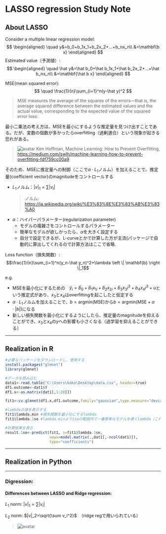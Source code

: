 # LASSO regression Study Note

## About LASSO
Consider a multiple linear regression model:
$$ 
\begin{aligned}
\quad y&=b_0+b_1x_1+b_2x_2+...+b_nx_n\\
&=\mathbf{b x}
\end{aligned}
$$
Estimated value（予測値）:
$$ 
\begin{aligned}
\quad \hat y&=\hat b_0+\hat b_1x_1+\hat b_2x_2+...+\hat b_nx_n\\
&=\mathbf{\hat b x}
\end{aligned}
$$

MSE(mean squared error):
$$ 
\quad \frac{1}{n}\sum_{i=1}^n(y-\hat y)^2
$$
> MSE measures the average of the squares of the errors—that is, the average squared difference between the estimated values and the actual value, corresponding to the expected value of the squared error loss.

最小二乗法の考え方は、MSEを最小にするような推定量を見つけ出すことである。だが、変数の個数が多かったらoverfitting（過剰適合）という現象が起きる恐れがある。
>![avatar](https://miro.medium.com/max/2250/1*_7OPgojau8hkiPUiHoGK_w.png)
>Ken Hoffman, Machine Learning: How to Prevent Overfitting, https://medium.com/swlh/machine-learning-how-to-prevent-overfitting-fdf759cc00a9

そのため、MSEに推定量への制御（ここで$\alpha\cdot L_1$ノルム）を加えることで、推定量(coefficient vector)のmagnitudeをコントロールする
- $L_1$ノルム：$|v|_1=\sum |v_i|$
    >ノルム:
    >https://ja.wikipedia.org/wiki/%E3%83%8E%E3%83%AB%E3%83%A0
- $\alpha$：ハイパーパラメーター(regularization parameter)
  - モデルの複雑さをコントロールするパラメーター
  - 簡単なモデルが欲しかったら、$\alpha$を大きく設定する
  - 自分で設定できるが、L-curveとかで計算した方が主流(パッケージで自動的に算出してくれるので計算方法はここで省略.

Loss function（損失関数）:
$$\frac{1}{n}\sum_{i=1}^n(y_n-\hat y_n)^2+\lambda \left \| \mathbf{b} \right \|_1$$

e.g.
-  MSEを最小化にするための　$\hat y_i=\hat b_0+\hat b_1x_{1i}+\hat b_2x_{2i}+\hat b_3{x_3i}^3+b_4{x_4i}^3+u$という推定式があり、$x_3$と$x_4$はoverfittingを起こしたと仮定する
- $\alpha\cdot L_1$ノルムを加えることで、$b=\mathrm{argmin(MSE)}$から$b=\mathrm{argmin(MSE}+\alpha \cdot |b|)$になる
- 新しい損失関数を最小化にするようにしたら、推定量のmagnitudeを抑えることができ、$x_3$と$x_4$の$y$への影響も小さくなる（過学習を抑えることができる）


***
## Realization in R
``` r
#必要なパッケージをダウンロードし、使用する
install.packages("glmnet")
library(glmnet)

#データを読み込む
data1<-read.table("C:\Users\koko\Desktop\data.csv", header=true)
df1.outcome<-dat1$Y
df1.x<-as.matrix(dat1[,1:20]])

fit1<-cv.glmnet(df1.x,df1.outcome,family="gaussian",type.measure="deviance")

#lambdaの値を表示する
fit1$lambda.min #損失関数を最小化にするlambda
fit1$lambda.1se #lambda.minより1seの範囲内で一番簡単なモデルを導くlambda（これを使う）

#計算結果を表示
result.1se<-predict(fit1, s=fit1$lambda.1se,
                    newx=model.matrix(.,dat1[,-ncol(dat1)]),
                    type="coefficients")
```

***
## Realization in Python

***
### Digression:

#### Differences between LASSO and Ridge regression:
$L_1$ norm:
$|v|_1=\sum |v_i|$

$L_2$ norm:
$|v|_2=\sqrt{\sum v_i^2}$　（ridge regで用いられている）
>![avatar](https://i.loli.net/2018/11/19/5bf2b1deeb51e.jpg)